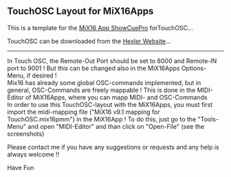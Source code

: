 ## TouchOSC Layout for MiX16Apps     
This is a template for the [MiX16 App ShowCuePro](https://mix16showcue.com/) forTouchOSC...

TouchOSC can be downloaded from the [Hexler Website](https://hexler.net/touchosc)...  

---
In Touch OSC, the Remote-Out Port should be set to 8000 and Remote-IN port to 9001 ! But this can be changed also in the MiX16Apps Options-Menu, if desired !     
Mix16 has already some global OSC-commands implemented, but in general, OSC-Commands are freely mappable ! This is done in the MIDI-Editor of MiX16Apps, where you can mapp MIDI- and OSC-Commands     
In order to use this TouchOSC-layout with the MiX16Apps, you must first import the midi-mapping file ("MiX16 v9.1 mapping for TouchOSC.mix16pmm") in the MiX16App ! To do this, just go to the "Tools-Menu" and open "MIDI-Editor" and than click on "Open-File"  (see the screenshots)

Please contact me if you have any suggestions or requests and any help is always welcome !!

Have Fun

